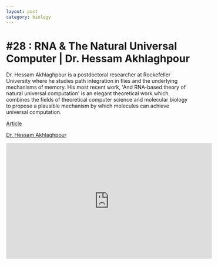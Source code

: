 ```yaml
---
layout: post
category: biology 
---
```


# #28 : RNA & The Natural Universal Computer | Dr. Hessam Akhlaghpour 

Dr. Hessam Akhlaghpour is a postdoctoral researcher at Rockefeller University where he studies path integration in flies and the underlying mechanisms of memory.
His most recent work, 'And RNA-based theory of natural universal computation' is an elegant theoretical work which combines the fields of theoretical computer science and molecular biology to propose a plausible mechanism by which molecules can achieve universal computation.

[Article](https://www.sciencedirect.com/science/article/pii/S0022519321004045?dgcid=author)

[Dr. Hessam Akhlaghpour](https://twitter.com/theHessam)

<iframe width="560" height="315" src="https://www.youtube.com/embed/mOTeek3eC1g" title="YouTube video player" frameborder="0" allow="accelerometer; autoplay; clipboard-write; encrypted-media; gyroscope; picture-in-picture" allowfullscreen></iframe>


